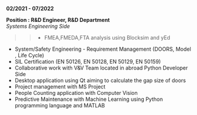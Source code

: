 **02/2021 - 07/2022**

**Position : R&D Engineer, R&D Department**  
_Systems Engineering Side_
>> - FMEA,FMEDA,FTA analysis using Blocksim and yEd
- System/Safety Engineering - Requirement Management (DOORS, Model , Life Cycle)
- SIL Certification (EN 50126, EN 50128, EN 50129, EN 50159)
- Collaborative work with V&V Team located in abroad
Python Developer Side 
- Desktop application using Qt aiming to calculate the gap size of doors 
- Project management with MS Project
- People Counting application with Computer Vision
- Predictive Maintenance with Machine Learning using Python programming language 
and MATLAB 

